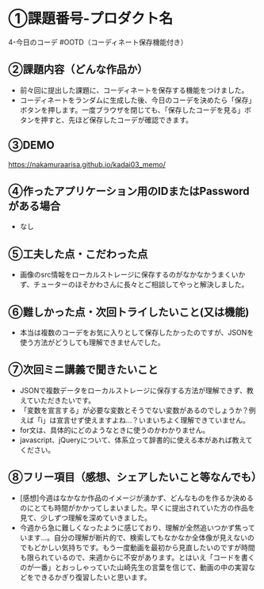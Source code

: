 # ①課題番号-プロダクト名

4-今日のコーデ #OOTD（コーディネート保存機能付き）

## ②課題内容（どんな作品か）

- 前々回に提出した課題に、コーディネートを保存する機能をつけました。
- コーディネートをランダムに生成した後、今日のコーデを決めたら「保存」ボタンを押します。一度ブラウザを閉じても、「保存したコーデを見る」ボタンを押すと、先ほど保存したコーデが確認できます。

## ③DEMO

https://nakamuraarisa.github.io/kadai03_memo/

## ④作ったアプリケーション用のIDまたはPasswordがある場合

- なし

## ⑤工夫した点・こだわった点

- 画像のsrc情報をローカルストレージに保存するのがなかなかうまくいかず、チューターのほそかわさんに長々とご相談してやっと解決しました。

## ⑥難しかった点・次回トライしたいこと(又は機能)

- 本当は複数のコーデをお気に入りとして保存したかったのですが、JSONを使う方法がどうしても理解できませんでした。

## ⑦次回ミニ講義で聞きたいこと

- JSONで複数データをローカルストレージに保存する方法が理解できず、教えていただきたいです。
- 「変数を宣言する」が必要な変数とそうでない変数があるのでしょうか？例えば「i」は宣言せず使えますよね…？いまいちよく理解できていません。
- for文は、具体的にどのようなときに使うのかわかりません。
- javascript、jQueryについて、体系立って辞書的に使える本があれば教えてください。

## ⑧フリー項目（感想、シェアしたいこと等なんでも）

- [感想]今週はなかなか作品のイメージが湧かず、どんなものを作るか決めるのにとても時間がかかってしまいました。早くに提出されていた方の作品を見て、少しずつ理解を深めていきました。
- 今週から急に難しくなったように感じており、理解が全然追いつかず焦っています…。自分の理解が断片的で、検索してもなかなか全体像が見えないのでもどかしい気持ちです。もう一度動画を最初から見直したいのですが時間も限られているので、来週からに不安があります。とはいえ「コードを書くのが一番」とおっしゃっていた山崎先生の言葉を信じて、動画の中の実習などをできるかぎり復習したいと思います。
